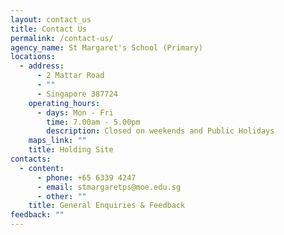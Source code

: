 ```yaml
---
layout: contact_us
title: Contact Us
permalink: /contact-us/
agency_name: St Margaret's School (Primary)
locations:
  - address:
      - 2 Mattar Road
      - ""
      - Singapore 387724
    operating_hours:
      - days: Mon - Fri
        time: 7.00am - 5.00pm
        description: Closed on weekends and Public Holidays
    maps_link: ""
    title: Holding Site
contacts:
  - content:
      - phone: +65 6339 4247
      - email: stmargaretps@moe.edu.sg
      - other: ""
    title: General Enquiries & Feedback
feedback: ""
---
```

